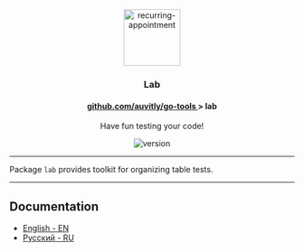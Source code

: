 <div align="center">
  <img width="100" height="100" src="https://img.icons8.com/clouds/200/test-tube.png" alt="recurring-appointment"/>
  <h3 align="center">Lab</h3>
  <h4> <a href="../../README.md" align="center"> github.com/auvitly/go-tools </a> > <b>lab</b></h4> 
  <p align="center">Have fun testing your code!</p>
  <img src="https://img.shields.io/badge/version-1.0.0--b-yellow?style=for-the-badge" alt="version">
</div>

---

Package `lab` provides toolkit for organizing table tests.

--- 

## Documentation

* [English - EN](docs/en/main.md)
* [Русский - RU](docs/ru/main.md)